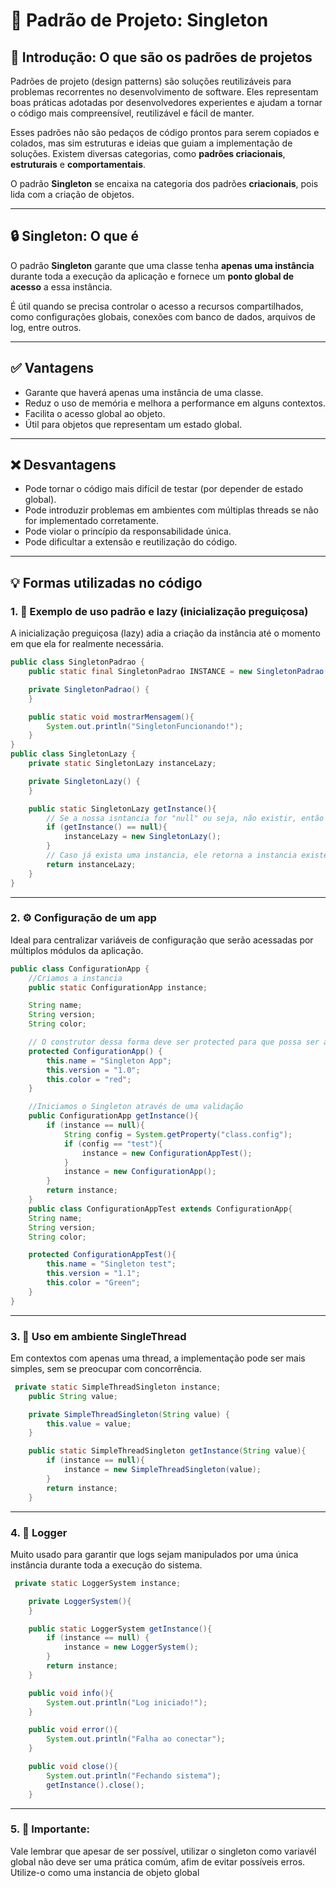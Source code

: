 
# 🧠 Padrão de Projeto: Singleton

## 📌 Introdução: O que são os padrões de projetos

Padrões de projeto (design patterns) são soluções reutilizáveis para problemas recorrentes no desenvolvimento de software. Eles representam boas práticas adotadas por desenvolvedores experientes e ajudam a tornar o código mais compreensível, reutilizável e fácil de manter.

Esses padrões não são pedaços de código prontos para serem copiados e colados, mas sim estruturas e ideias que guiam a implementação de soluções. Existem diversas categorias, como **padrões criacionais**, **estruturais** e **comportamentais**.

O padrão **Singleton** se encaixa na categoria dos padrões **criacionais**, pois lida com a criação de objetos.

---

## 🔒 Singleton: O que é

O padrão **Singleton** garante que uma classe tenha **apenas uma instância** durante toda a execução da aplicação e fornece um **ponto global de acesso** a essa instância.

É útil quando se precisa controlar o acesso a recursos compartilhados, como configurações globais, conexões com banco de dados, arquivos de log, entre outros.

---

## ✅ Vantagens

* Garante que haverá apenas uma instância de uma classe.
* Reduz o uso de memória e melhora a performance em alguns contextos.
* Facilita o acesso global ao objeto.
* Útil para objetos que representam um estado global.

---

## ❌ Desvantagens

* Pode tornar o código mais difícil de testar (por depender de estado global).
* Pode introduzir problemas em ambientes com múltiplas threads se não for implementado corretamente.
* Pode violar o princípio da responsabilidade única.
* Pode dificultar a extensão e reutilização do código.

---

## 💡 Formas utilizadas no código

### 1. 🧱 Exemplo de uso padrão e lazy (inicialização preguiçosa)

A inicialização preguiçosa (lazy) adia a criação da instância até o momento em que ela for realmente necessária.

```Java
public class SingletonPadrao {
    public static final SingletonPadrao INSTANCE = new SingletonPadrao();

    private SingletonPadrao() {
    }

    public static void mostrarMensagem(){
        System.out.println("SingletonFuncionando!");
    }
}
public class SingletonLazy {
    private static SingletonLazy instanceLazy;

    private SingletonLazy() {
    }

    public static SingletonLazy getInstance(){
        // Se a nossa isntancia for "null" ou seja, não existir, então criamos uma instancia
        if (getInstance() == null){
            instanceLazy = new SingletonLazy();
        }
        // Caso já exista uma instancia, ele retorna a instancia existente
        return instanceLazy;
    }
}
```

---

### 2. ⚙️ Configuração de um app

Ideal para centralizar variáveis de configuração que serão acessadas por múltiplos módulos da aplicação.

```Java
public class ConfigurationApp {
    //Criamos a instancia
    public static ConfigurationApp instance;

    String name;
    String version;
    String color;

    // O construtor dessa forma deve ser protected para que possa ser acessado em uma classe filha
    protected ConfigurationApp() {
        this.name = "Singleton App";
        this.version = "1.0";
        this.color = "red";
    }

    //Iniciamos o Singleton através de uma validação
    public ConfigurationApp getInstance(){
        if (instance == null){
            String config = System.getProperty("class.config");
            if (config == "test"){
                instance = new ConfigurationAppTest();
            }
            instance = new ConfigurationApp();
        }
        return instance;
    }
    public class ConfigurationAppTest extends ConfigurationApp{
    String name;
    String version;
    String color;

    protected ConfigurationAppTest(){
        this.name = "Singleton test";
        this.version = "1.1";
        this.color = "Green";
    }
}
```

---

### 3. 🧵 Uso em ambiente SingleThread

Em contextos com apenas uma thread, a implementação pode ser mais simples, sem se preocupar com concorrência.

```Java
 private static SimpleThreadSingleton instance;
    public String value;

    private SimpleThreadSingleton(String value) {
        this.value = value;
    }

    public static SimpleThreadSingleton getInstance(String value){
        if (instance == null){
            instance = new SimpleThreadSingleton(value);
        }
        return instance;
    }
```

---

### 4. 📝 Logger

Muito usado para garantir que logs sejam manipulados por uma única instância durante toda a execução do sistema.

```Java
 private static LoggerSystem instance;

    private LoggerSystem(){
    }

    public static LoggerSystem getInstance(){
        if (instance == null) {
            instance = new LoggerSystem();
        }
        return instance;
    }

    public void info(){
        System.out.println("Log iniciado!");
    }

    public void error(){
        System.out.println("Falha ao conectar");
    }

    public void close(){
        System.out.println("Fechando sistema");
        getInstance().close();
    }
```

---

### 5. 📢 Importante:
Vale lembrar que apesar de ser possível, utilizar o singleton como variavél global não deve ser uma prática comúm, afim de evitar possíveis erros.
Utilize-o como uma instancia de objeto global

